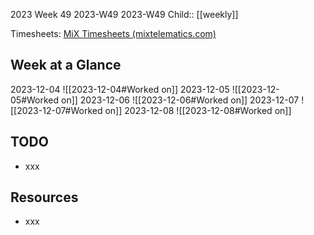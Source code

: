 2023 Week 49
2023-W49 2023-W49
Child:: [[weekly]]

Timesheets: [MiX Timesheets (mixtelematics.com)](http://timesheets.mixtelematics.com/MixTimesheetsUI/app/index.html#/TimeSheet)

## Week at a Glance

2023-12-04
![[2023-12-04#Worked on]]
2023-12-05
![[2023-12-05#Worked on]]
2023-12-06
![[2023-12-06#Worked on]]
2023-12-07
![[2023-12-07#Worked on]]
2023-12-08
![[2023-12-08#Worked on]]

## TODO

- xxx

## Resources

- xxx


